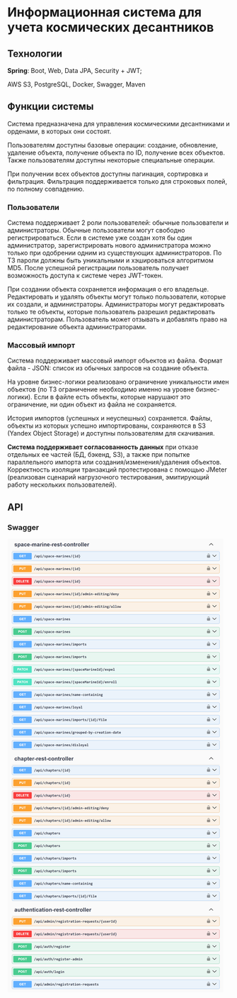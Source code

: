 # Информационная система для учета космических десантников

## Технологии

**Spring**: Boot, Web, Data JPA, Security + JWT;

AWS S3, PostgreSQL, Docker, Swagger, Maven

## Функции системы

Система предназначена для управления космическими десантниками и орденами, в которых они состоят.

Пользователям доступны базовые операции:
создание, обновление, удаление объекта, получение объекта по ID, получение всех объектов.
Также пользователям доступны некоторые специальные операции.

При получении всех объектов доступны пагинация, сортировка и фильтрация.
Фильтрация поддерживается только для строковых полей, по полному совпадению.

### Пользователи

Система поддерживает 2 роли пользователей: обычные пользователи и администраторы.
Обычные пользователи могут свободно регистрироваться.
Если в системе уже создан хотя бы один администратор, зарегистрировать нового администратора можно 
только при одобрении одним из существующих администраторов.
По ТЗ пароли должны быть уникальными и хэшироваться алгоритмом MD5.
После успешной регистрации пользователь получает возможность доступа к системе через JWT-токен.

При создании объекта сохраняется информация о его владельце.
Редактировать и удалять объекты могут только пользователи, которые их создали, и администраторы. 
Администраторы могут редактировать только те объекты, которые пользователь разрешил редактировать администраторам.
Пользователь может отзывать и добавлять право на редактирование объекта администраторами.

### Массовый импорт

Система поддерживает массовый импорт объектов из файла.
Формат файла - JSON: список из обычных запросов на создание объекта.

На уровне бизнес-логики реализовано ограничение уникальности имен объектов (по ТЗ ограничение необходимо именно на уровне бизнес-логики).
Если в файле есть объекты, которые нарушают это ограничение, ни один объект из файла не сохраняется.

История импортов (успешных и неуспешных) сохраняется.
Файлы, объекты из которых успешно импортированы, сохраняются в S3 (Yandex Object Storage) и доступны пользователям для скачивания.

**Система поддерживает согласованность данных** при отказе отдельных ее частей (БД, бэкенд, S3), 
а также при попытке параллельного импорта или создания/изменения/удаления объектов.
Корректность изоляции транзакций протестирована с помощью JMeter 
(реализован сценарий нагрузочного тестирования, эмитирующий работу нескольких пользователей).

## API

### Swagger
![swagger.png](docs/api/swagger.png)
